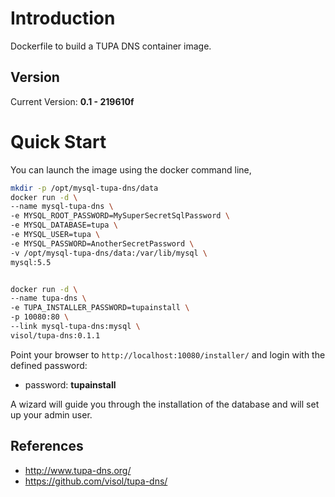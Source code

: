 # Introduction

Dockerfile to build a TUPA DNS container image.

## Version

Current Version: **0.1 - 219610f**

# Quick Start

You can launch the image using the docker command line,

```bash
mkdir -p /opt/mysql-tupa-dns/data
docker run -d \
--name mysql-tupa-dns \
-e MYSQL_ROOT_PASSWORD=MySuperSecretSqlPassword \
-e MYSQL_DATABASE=tupa \
-e MYSQL_USER=tupa \
-e MYSQL_PASSWORD=AnotherSecretPassword \
-v /opt/mysql-tupa-dns/data:/var/lib/mysql \
mysql:5.5


docker run -d \
--name tupa-dns \
-e TUPA_INSTALLER_PASSWORD=tupainstall \
-p 10080:80 \
--link mysql-tupa-dns:mysql \
visol/tupa-dns:0.1.1
```

Point your browser to `http://localhost:10080/installer/` and login with the defined password:

* password: **tupainstall**

A wizard will guide you through the installation of the database and will set up your admin user.

## References
  * http://www.tupa-dns.org/
  * https://github.com/visol/tupa-dns/
